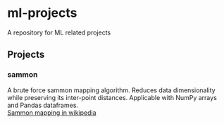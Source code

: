 # ml-projects
A repository for ML related projects

## Projects

### sammon
A brute force sammon mapping algorithm. Reduces data dimensionality while preserving its inter-point distances.
Applicable with NumPy arrays and Pandas dataframes.
<br />
[Sammon mapping in wikipedia](https://en.wikipedia.org/wiki/Sammon_mapping)
